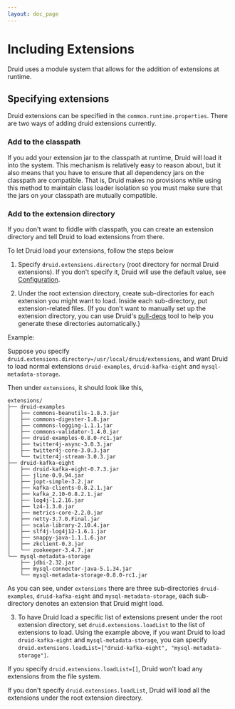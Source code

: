 ```yaml
---
layout: doc_page
---
```

# Including Extensions

Druid uses a module system that allows for the addition of extensions at runtime.

## Specifying extensions

Druid extensions can be specified in the `common.runtime.properties`. There are two ways of adding druid extensions currently.

### Add to the classpath

If you add your extension jar to the classpath at runtime, Druid will load it into the system.  This mechanism is relatively easy to reason about, but it also means that you have to ensure that all dependency jars on the classpath are compatible.  That is, Druid makes no provisions while using this method to maintain class loader isolation so you must make sure that the jars on your classpath are mutually compatible.

### Add to the extension directory

If you don't want to fiddle with classpath, you can create an extension directory and tell Druid to load extensions from there.

To let Druid load your extensions, follow the steps below

1) Specify `druid.extensions.directory` (root directory for normal Druid extensions). If you don't specify it, Druid will use the default value, see [Configuration](../configuration/index.html).

2) Under the root extension directory, create sub-directories for each extension you might want to load.  Inside each sub-directory, put extension-related files.  (If you don't want to manually set up the extension directory, you can use Druid's [pull-deps](../pull-deps.html) tool to help you generate these directories automatically.)

Example:

Suppose you specify `druid.extensions.directory=/usr/local/druid/extensions`, and want Druid to load normal extensions ```druid-examples```, ```druid-kafka-eight``` and ```mysql-metadata-storage```.

Then under ```extensions```, it should look like this,

```
extensions/
├── druid-examples
│   ├── commons-beanutils-1.8.3.jar
│   ├── commons-digester-1.8.jar
│   ├── commons-logging-1.1.1.jar
│   ├── commons-validator-1.4.0.jar
│   ├── druid-examples-0.8.0-rc1.jar
│   ├── twitter4j-async-3.0.3.jar
│   ├── twitter4j-core-3.0.3.jar
│   └── twitter4j-stream-3.0.3.jar
├── druid-kafka-eight
│   ├── druid-kafka-eight-0.7.3.jar
│   ├── jline-0.9.94.jar
│   ├── jopt-simple-3.2.jar
│   ├── kafka-clients-0.8.2.1.jar
│   ├── kafka_2.10-0.8.2.1.jar
│   ├── log4j-1.2.16.jar
│   ├── lz4-1.3.0.jar
│   ├── metrics-core-2.2.0.jar
│   ├── netty-3.7.0.Final.jar
│   ├── scala-library-2.10.4.jar
│   ├── slf4j-log4j12-1.6.1.jar
│   ├── snappy-java-1.1.1.6.jar
│   ├── zkclient-0.3.jar
│   └── zookeeper-3.4.7.jar
└── mysql-metadata-storage
    ├── jdbi-2.32.jar
    ├── mysql-connector-java-5.1.34.jar
    └── mysql-metadata-storage-0.8.0-rc1.jar
```

As you can see, under ```extensions``` there are three sub-directories ```druid-examples```, ```druid-kafka-eight``` and ```mysql-metadata-storage```, each sub-directory denotes an extension that Druid might load.

3) To have Druid load a specific list of extensions present under the root extension directory, set `druid.extensions.loadList` to the list of extensions to load. Using the example above, if you want Druid to load ```druid-kafka-eight``` and ```mysql-metadata-storage```, you can specify `druid.extensions.loadList=["druid-kafka-eight", "mysql-metadata-storage"]`.

If you specify `druid.extensions.loadList=[]`, Druid won't load any extensions from the file system.

If you don't specify `druid.extensions.loadList`, Druid will load all the extensions under the root extension directory.
